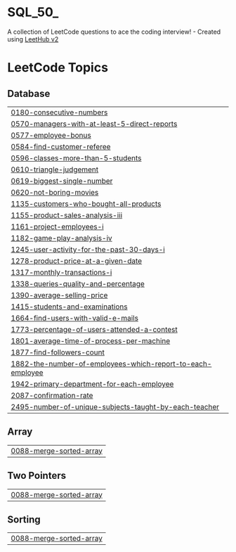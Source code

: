 # SQL_50_
A collection of LeetCode questions to ace the coding interview! - Created using [LeetHub v2](https://github.com/arunbhardwaj/LeetHub-2.0)

<!---LeetCode Topics Start-->
# LeetCode Topics
## Database
|  |
| ------- |
| [0180-consecutive-numbers](https://github.com/saidsabry131/SQL_50_/tree/master/0180-consecutive-numbers) |
| [0570-managers-with-at-least-5-direct-reports](https://github.com/saidsabry131/SQL_50_/tree/master/0570-managers-with-at-least-5-direct-reports) |
| [0577-employee-bonus](https://github.com/saidsabry131/SQL_50_/tree/master/0577-employee-bonus) |
| [0584-find-customer-referee](https://github.com/saidsabry131/SQL_50_/tree/master/0584-find-customer-referee) |
| [0596-classes-more-than-5-students](https://github.com/saidsabry131/SQL_50_/tree/master/0596-classes-more-than-5-students) |
| [0610-triangle-judgement](https://github.com/saidsabry131/SQL_50_/tree/master/0610-triangle-judgement) |
| [0619-biggest-single-number](https://github.com/saidsabry131/SQL_50_/tree/master/0619-biggest-single-number) |
| [0620-not-boring-movies](https://github.com/saidsabry131/SQL_50_/tree/master/0620-not-boring-movies) |
| [1135-customers-who-bought-all-products](https://github.com/saidsabry131/SQL_50_/tree/master/1135-customers-who-bought-all-products) |
| [1155-product-sales-analysis-iii](https://github.com/saidsabry131/SQL_50_/tree/master/1155-product-sales-analysis-iii) |
| [1161-project-employees-i](https://github.com/saidsabry131/SQL_50_/tree/master/1161-project-employees-i) |
| [1182-game-play-analysis-iv](https://github.com/saidsabry131/SQL_50_/tree/master/1182-game-play-analysis-iv) |
| [1245-user-activity-for-the-past-30-days-i](https://github.com/saidsabry131/SQL_50_/tree/master/1245-user-activity-for-the-past-30-days-i) |
| [1278-product-price-at-a-given-date](https://github.com/saidsabry131/SQL_50_/tree/master/1278-product-price-at-a-given-date) |
| [1317-monthly-transactions-i](https://github.com/saidsabry131/SQL_50_/tree/master/1317-monthly-transactions-i) |
| [1338-queries-quality-and-percentage](https://github.com/saidsabry131/SQL_50_/tree/master/1338-queries-quality-and-percentage) |
| [1390-average-selling-price](https://github.com/saidsabry131/SQL_50_/tree/master/1390-average-selling-price) |
| [1415-students-and-examinations](https://github.com/saidsabry131/SQL_50_/tree/master/1415-students-and-examinations) |
| [1664-find-users-with-valid-e-mails](https://github.com/saidsabry131/SQL_50_/tree/master/1664-find-users-with-valid-e-mails) |
| [1773-percentage-of-users-attended-a-contest](https://github.com/saidsabry131/SQL_50_/tree/master/1773-percentage-of-users-attended-a-contest) |
| [1801-average-time-of-process-per-machine](https://github.com/saidsabry131/SQL_50_/tree/master/1801-average-time-of-process-per-machine) |
| [1877-find-followers-count](https://github.com/saidsabry131/SQL_50_/tree/master/1877-find-followers-count) |
| [1882-the-number-of-employees-which-report-to-each-employee](https://github.com/saidsabry131/SQL_50_/tree/master/1882-the-number-of-employees-which-report-to-each-employee) |
| [1942-primary-department-for-each-employee](https://github.com/saidsabry131/SQL_50_/tree/master/1942-primary-department-for-each-employee) |
| [2087-confirmation-rate](https://github.com/saidsabry131/SQL_50_/tree/master/2087-confirmation-rate) |
| [2495-number-of-unique-subjects-taught-by-each-teacher](https://github.com/saidsabry131/SQL_50_/tree/master/2495-number-of-unique-subjects-taught-by-each-teacher) |
## Array
|  |
| ------- |
| [0088-merge-sorted-array](https://github.com/saidsabry131/SQL_50_/tree/master/0088-merge-sorted-array) |
## Two Pointers
|  |
| ------- |
| [0088-merge-sorted-array](https://github.com/saidsabry131/SQL_50_/tree/master/0088-merge-sorted-array) |
## Sorting
|  |
| ------- |
| [0088-merge-sorted-array](https://github.com/saidsabry131/SQL_50_/tree/master/0088-merge-sorted-array) |
<!---LeetCode Topics End-->